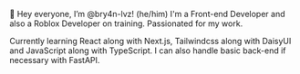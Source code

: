 👋 Hey everyone, I’m @bry4n-lvz! (he/him)
I'm a Front-end Developer and also a Roblox Developer on training. Passionated for my work.

Currently learning React along with Next.js, Tailwindcss along with DaisyUI and JavaScript along with TypeScript. I can also handle basic back-end if necessary with FastAPI.
